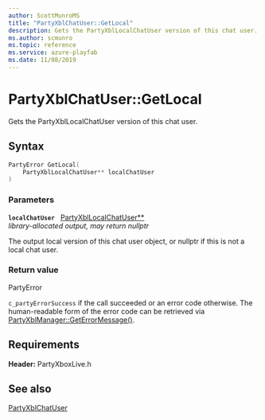 ```yaml
---
author: ScottMunroMS
title: "PartyXblChatUser::GetLocal"
description: Gets the PartyXblLocalChatUser version of this chat user.
ms.author: scmunro
ms.topic: reference
ms.service: azure-playfab
ms.date: 11/08/2019
---
```


# PartyXblChatUser::GetLocal  

Gets the PartyXblLocalChatUser version of this chat user.  

## Syntax  
  
```cpp
PartyError GetLocal(  
    PartyXblLocalChatUser** localChatUser  
)  
```  
  
### Parameters  
  
**`localChatUser`** &nbsp; [PartyXblLocalChatUser**](../../PartyXblLocalChatUser/partyxbllocalchatuser.md)  
*library-allocated output, may return nullptr*  
  
The output local version of this chat user object, or nullptr if this is not a local chat user.  
  
  
### Return value  
PartyError
  
```c_partyErrorSuccess``` if the call succeeded or an error code otherwise. The human-readable form of the error code can be retrieved via [PartyXblManager::GetErrorMessage()](../../PartyXblManager/methods/partyxblmanager_geterrormessage.md).
  
  
## Requirements  
  
**Header:** PartyXboxLive.h
  
## See also  
[PartyXblChatUser](../partyxblchatuser.md)  

  
  
